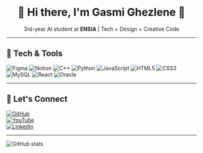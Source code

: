 

<!-- Banner-like header using emoji and simple styling -->
<h1 align="center">🌿 Hi there, I'm Gasmi Ghezlene 🌸</h1>
<p align="center">3rd-year AI student at <strong>ENSIA</strong> | Tech + Design + Creative Code</p>

---

## 💎 Tech & Tools

![Figma](https://img.shields.io/badge/Figma-%23D8A1C4?style=for-the-badge&logo=figma&logoColor=white)
![Notion](https://img.shields.io/badge/Notion-%23F5F5DC?style=for-the-badge&logo=notion&logoColor=black)
![C++](https://img.shields.io/badge/C++-%23A0522D?style=for-the-badge&logo=cplusplus&logoColor=white)
![Python](https://img.shields.io/badge/Python-%23D8A1C4?style=for-the-badge&logo=python&logoColor=white)
![JavaScript](https://img.shields.io/badge/JavaScript-%23F0D9FF?style=for-the-badge&logo=javascript&logoColor=black)
![HTML5](https://img.shields.io/badge/HTML5-%23E8CFC1?style=for-the-badge&logo=html5&logoColor=white)
![CSS3](https://img.shields.io/badge/CSS3-%23F5E6D3?style=for-the-badge&logo=css3&logoColor=white)
![MySQL](https://img.shields.io/badge/MySQL-%23D8A1C4?style=for-the-badge&logo=mysql&logoColor=white)
![React](https://img.shields.io/badge/React-%23C9A8B0?style=for-the-badge&logo=react&logoColor=black)
![Oracle](https://img.shields.io/badge/Oracle-%23A9746E?style=for-the-badge&logo=oracle&logoColor=white)

---

## 🌸 Let's Connect

[![GitHub](https://img.shields.io/badge/GitHub-%23A0522D?style=for-the-badge&logo=github&logoColor=white)](https://github.com/ghezlen18)  
[![YouTube](https://img.shields.io/badge/YouTube-%23D8A1C4?style=for-the-badge&logo=youtube&logoColor=red)](https://www.youtube.com/@itsghezlene6686)  
[![LinkedIn](https://img.shields.io/badge/LinkedIn-%23F5E6D3?style=for-the-badge&logo=linkedin&logoColor=white)](https://www.linkedin.com/in/gasmi-ghezlene-842958322?utm_source=share&utm_campaign=share_via&utm_content=profile&utm_medium=ios_app)

---

![GitHub stats](https://github-readme-stats.vercel.app/api?username=ghezlen18&show_icons=true&theme=soft)
